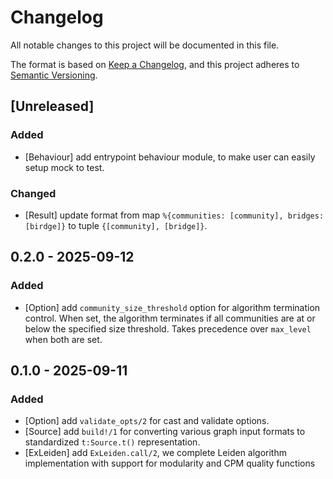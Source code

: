 # Changelog

All notable changes to this project will be documented in this file.

The format is based on [Keep a Changelog](https://keepachangelog.com/en/1.0.0/),
and this project adheres to [Semantic Versioning](https://semver.org/spec/v2.0.0.html).

## [Unreleased]

### Added

- [Behaviour] add entrypoint behaviour module, to make user can easily setup mock to test.

### Changed

- [Result] update format from map `%{communities: [community], bridges: [birdge]}` to tuple `{[community], [bridge]}`.

## 0.2.0 - 2025-09-12

### Added

- [Option] add `community_size_threshold` option for algorithm termination control. When set, the algorithm terminates if all communities are at or below the specified size threshold. Takes precedence over `max_level` when both are set.

## 0.1.0 - 2025-09-11

### Added

- [Option] add `validate_opts/2` for cast and validate options.
- [Source] add `build!/1` for converting various graph input formats to standardized `t:Source.t()` representation.
- [ExLeiden] add `ExLeiden.call/2`, we complete Leiden algorithm implementation with support for modularity and CPM quality functions
